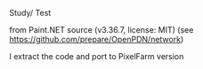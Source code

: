 Study/ Test

from Paint.NET source (v3.36.7, license: MIT)
(see https://github.com/prepare/OpenPDN/network)

I extract the code and port to PixelFarm version
